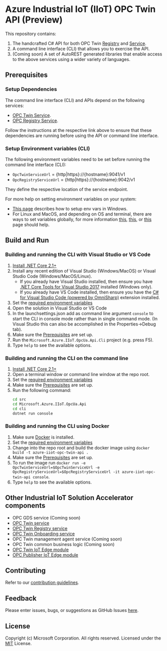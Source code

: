 # Azure Industrial IoT (IIoT) OPC Twin API (Preview)

This repository contains:

1. The handcrafted C# API for both OPC Twin [Registry](https://github.com/Azure/azure-iiot-opc-twin-service) and [Service](https://github.com/Azure/azure-iiot-opc-twin-registry).
1. A command line interface (CLI) that allows you to exercise the API.
1. (Coming soon) A set of AutoREST generated libraries that enable access to the above services using a wider variety of languages.

## Prerequisites

### Setup Dependencies

The command line interface (CLI) and APIs depend on the following services:

* [OPC Twin Service](https://github.com/Azure/azure-iiot-opc-twin-service).
* [OPC Registry Service](https://github.com/Azure/azure-iiot-opc-twin-registry).

Follow the instructions at the respective link above to ensure that these dependencies are running before using the API or command line interface.

### Setup Environment variables (CLI)

The following environment variables need to be set before running the command line interface (CLI):

* `OpcTwinServiceUrl` = {http|https}://{hostname}:9041/v1
* `OpcRegistryServiceUrl` = {http|https}://{hostname}:9042/v1

They define the respective location of the service endpoint.

For more help on setting environment variables on your system:

* [This page][windows-envvars-howto-url] describes how to setup env vars in Windows.
* For Linux and MacOS, and depending on OS and terminal, there are ways to set variables globally, for more information [this](https://stackoverflow.com/questions/13046624/how-to-permanently-export-a-variable-in-linux), [this](https://help.ubuntu.com/community/EnvironmentVariables), or [this](https://stackoverflow.com/questions/135688/setting-environment-variables-in-os-x) page should help.

## Build and Run

### Building and running the CLI with Visual Studio or VS Code

1. [Install .NET Core 2.1+][dotnet-install]
1. Install any recent edition of Visual Studio (Windows/MacOS) or Visual Studio Code (Windows/MacOS/Linux).
   * If you already have Visual Studio installed, then ensure you have [.NET Core Tools for Visual Studio 2017][dotnetcore-tools-url] installed (Windows only).
   * If you already have VS Code installed, then ensure you have the [C# for Visual Studio Code (powered by OmniSharp)][omnisharp-url] extension installed.
1. Set the [required environment variables](#Setup-Environment-variables-CLI)
1. Open the solution in Visual Studio or VS Code
1. In the launchsettings.json add as command line argument `console` to start the CLI in console mode rather than in single command mode.  (In Visual Studio this can also be accomplished in the Properties->Debug tab).
1. Make sure the [Prerequisites](#Prerequisites) are set up.
1. Run the `Microsoft.Azure.IIoT.OpcUa.Api.Cli` project (e.g. press F5).
1. Type `help` to see the available options.

### Building and running the CLI on the command line

1. [Install .NET Core 2.1+][dotnet-install]
1. Open a terminal window or command line window at the repo root.
1. Set the [required environment variables](#Setup-Environment-variables-CLI)
1. Make sure the [Prerequisites](#Prerequisites) are set up.
1. Run the following command:
    ```bash
    cd src
    cd Microsoft.Azure.IIoT.OpcUa.Api
    cd cli
    dotnet run console
    ```

### Building and running the CLI using Docker

1. Make sure [Docker][docker-url] is installed.
1. Set the [required environment variables](#Setup-Environment-variables-CLI)
1. Change into the repo root and build the docker image using `docker build -t azure-iiot-opc-twin-api .`
1. Make sure the [Prerequisites](#Prerequisites) are set up.
1. To run the image run `docker run -e OpcTwinServiceUrl=$OpcTwinServiceUrl -e OpcRegistryServiceUrl=$OpcRegistryServiceUrl -it azure-iiot-opc-twin-api console`.
1. Type `help` to see the available options.

## Other Industrial IoT Solution Accelerator components

* OPC GDS service (Coming soon)
* [OPC Twin service](https://github.com/Azure/azure-iiot-opc-twin-service)
* [OPC Twin Registry service](https://github.com/Azure/azure-iiot-opc-twin-registry)
* [OPC Twin Onboarding service](https://github.com/Azure/azure-iiot-opc-twin-onboarding)
* OPC Twin management agent service (Coming soon)
* OPC Twin common business logic (Coming soon)
* [OPC Twin IoT Edge module](https://github.com/Azure/azure-iiot-opc-twin-module)
* [OPC Publisher IoT Edge module](https://github.com/Azure/iot-edge-opc-publisher)

## Contributing

Refer to our [contribution guidelines](CONTRIBUTING.md).

## Feedback

Please enter issues, bugs, or suggestions as GitHub Issues [here](https://github.com/Azure/azure-iiot-opc-twin-service/issues).

## License

Copyright (c) Microsoft Corporation. All rights reserved.
Licensed under the [MIT](LICENSE) License.

[run-with-docker-url]: https://docs.microsoft.com/azure/iot-suite/iot-suite-remote-monitoring-deploy-local#run-the-microservices-in-docker
[rm-arch-url]: https://docs.microsoft.com/azure/iot-suite/iot-suite-remote-monitoring-sample-walkthrough
[postman-url]: https://www.getpostman.com
[iotedge-url]: https://github.com/Azure/iotedge
[iothub-docs-url]: https://docs.microsoft.com/azure/iot-hub/
[docker-url]: https://www.docker.com/
[dotnet-install]: https://www.microsoft.com/net/learn/get-started
[vs-install-url]: https://www.visualstudio.com/downloads
[dotnetcore-tools-url]: https://www.microsoft.com/net/core#windowsvs2017
[omnisharp-url]: https://github.com/OmniSharp/omnisharp-vscode
[windows-envvars-howto-url]: https://superuser.com/questions/949560/how-do-i-set-system-environment-variables-in-windows-10
[iothub-connstring-blog]: https://blogs.msdn.microsoft.com/iotdev/2017/05/09/understand-different-connection-strings-in-azure-iot-hub/
[deploy-rm]: https://docs.microsoft.com/azure/iot-suite/iot-suite-remote-monitoring-deploy
[deploy-local]: https://docs.microsoft.com/azure/iot-suite/iot-suite-remote-monitoring-deploy-local#deploy-the-azure-services
[disable-auth]: https://github.com/Azure/azure-iot-pcs-remote-monitoring-dotnet/wiki/Developer-Reference-Guide#disable-authentication
